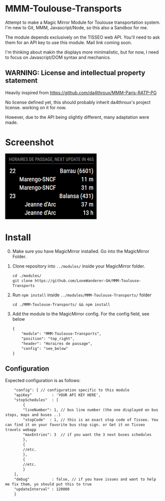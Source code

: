 # MMM-Toulouse-Transports
Attempt to make a Magic Mirror Module for Toulouse transportation system.
I'm new to Git, MMM, Javascript/Node, so this also a Sandbox for me.

The module depends exclusively on the TISSEO web API.
You'll need to ask them for an API key to use this module. Mail link coming soon.

I'm thinking about makin the displays more minimalistic, but for now, I need to focus on Javascript/DOM syntax and mechanics.

## WARNING: License and intellectual property statement

Heavily inspired from https://github.com/da4throux/MMM-Paris-RATP-PG

No license defined yet, this should probably inherit da4throux's project license.
working on it for now.

However, due to the API being slightly different, many adaptation were made.

# Screenshot
![screenshot](./bus_schedules.png)

# Install

0. Make sure you have MagicMirror installed. Go into the MagicMirror Folder.
1. Clone repository into `../modules/` inside your MagicMirror folder.
	```
	cd ./modules/
	git clone https://github.com/LoneWanderer-GH/MMM-Toulouse-Transports
	```

2. Run `npm install` inside `../modules/MMM-Toulouse-Transports/` folder
	```
	cd ./MMM-Toulouse-Transports/ && npm install
	```

3. Add the module to the MagicMirror config. For the config field, see below
	```
	{
		"module": "MMM-Toulouse-Transports",
		"position": "top_right",
		"header": "Horaires de passage",
		"config": "see_below"
	}
	```

## Configuration
Expected configuration is as follows:
```
	"config": { // configuration specific to this module
	"apiKey"         : 'YOUR API KEY HERE',
	"stopSchedules"  : [
	    {
		"lineNumber": 1, // bus line number (the one displayed on bus stops, maps and buses ..)
		"stopCode"  : 1, // this is an exact stop code of Tisseo. You can find it on your favorite bus stop sign. or Get it on Tisseo travels webapp
		"maxEntries": 3  // if you want the 3 next buses schedules
	    },
	    {
		//etc.
	    },
	    {
		//etc.
	    }
	],
	"debug"          : false, // if you have issues and want to help me fix them, yo should put this to true
	"updateInterval" : 120000
	}
```
